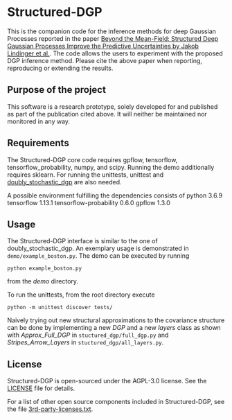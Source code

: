 # Structured-DGP

This is the companion code for the inference methods for deep Gaussian Processes
reported in the paper [Beyond the Mean-Field: Structured Deep Gaussian Processes Improve the Predictive Uncertainties by Jakob Lindinger et al.](https://arxiv.org/abs/2005.11110).
The code allows the users to experiment with the proposed DGP inference method.
Please cite the above paper when reporting, reproducing or extending the results.

## Purpose of the project

This software is a research prototype, solely developed for and published as
part of the publication cited above. It will neither be
maintained nor monitored in any way.

## Requirements

The Structured-DGP core code requires gpflow, tensorflow, tensorflow_probability, numpy, and scipy.
Running the demo additionally requires sklearn.
For running the unittests, unittest and [doubly_stochastic_dgp](https://github.com/ICL-SML/Doubly-Stochastic-DGP) are also needed.

A possible environment fulfilling the dependencies consists of
python 3.6.9
tensorflow 1.13.1
tensorflow-probability 0.6.0
gpflow 1.3.0

## Usage

The Structured-DGP interface is similar to the one of doubly_stochastic_dgp.
An exemplary usage is demonstrated in `demo/example_boston.py`.
The demo can be executed by running

```
python example_boston.py
```
from the _demo_ directory.

To run the unittests, from the root directory execute

```
python -m unittest discover tests/
```

Naively trying out new structural approximations to the covariance structure can be done
by implementing a new _DGP_ and a new _layers_ class as shown with
_Approx_Full_DGP_ in `stuctured_dgp/full_dgp.py` and _Stripes_Arrow_Layers_ in `stuctured_dgp/all_layers.py`.

## License

Structured-DGP is open-sourced under the AGPL-3.0 license. See the
[LICENSE](LICENSE) file for details.

For a list of other open source components included in Structured-DGP, see the
file [3rd-party-licenses.txt](3rd-party-licenses.txt).
